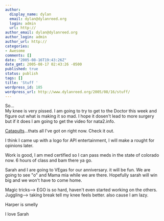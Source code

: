 ```yaml
---
author:
  display_name: dylan
  email: dylan@dylanreed.org
  login: admin
  url: http://
author_email: dylan@dylanreed.org
author_login: admin
author_url: http://
categories:
- Awesome
comments: []
date: "2005-08-16T19:43:26Z"
date_gmt: 2005-08-17 02:43:26 -0500
published: true
status: publish
tags: []
title: 'Stuff '
wordpress_id: 185
wordpress_url: http://www.dylanreed.org/2005/08/16/stuff/
---
```


So...  
My knee is very pissed. I am going to try to get to the Doctor this week and figure out what is making it so mad. I hope it dosen't lead to more surgery but if it does I am going to get the video for nata2.info.

[Catapults][1]...thats all I've got on right now. Check it out.

   [1]: http://www.catapultbowling.com/

I think I came up with a logo for API entertainment, I will make a rought for opinions later.

Work is good, I am med certified so I can pass meds in the state of colorado now. 6 hours of class and bam there ya go.

Sarah and I are going to VEgas for our anniversary. it will be fun. We are going to see "o" and Mama mia while we are there. Hopefully sarah will win big and we won't have to come home.

Magic tricks--> EGO is so hard, haven't even started working on the others.  
Juggling--> taking break tell my knee feels better. also cause I am lazy.

Harper is smelly

I love Sarah
